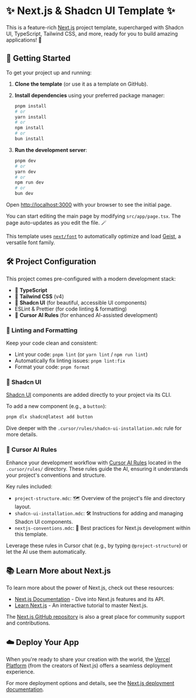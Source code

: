 # ✨ Next.js & Shadcn UI Template ✨

This is a feature-rich [Next.js](https://nextjs.org) project template, supercharged with Shadcn UI, TypeScript, Tailwind CSS, and more, ready for you to build amazing applications! 🚀

## 🚀 Getting Started

To get your project up and running:

1. **Clone the template** (or use it as a template on GitHub).
2. **Install dependencies** using your preferred package manager:

   ```bash
   pnpm install
   # or
   yarn install
   # or
   npm install
   # or
   bun install
   ```

3. **Run the development server**:

   ```bash
   pnpm dev
   # or
   yarn dev
   # or
   npm run dev
   # or
   bun dev
   ```

Open [http://localhost:3000](http://localhost:3000) with your browser to see the initial page.

You can start editing the main page by modifying `src/app/page.tsx`. The page auto-updates as you edit the file. 🪄

This template uses [`next/font`](https://nextjs.org/docs/app/building-your-application/optimizing/fonts) to automatically optimize and load [Geist](https://vercel.com/font), a versatile font family.

## 🛠️ Project Configuration

This project comes pre-configured with a modern development stack:

- 🔷 **TypeScript**
- 💨 **Tailwind CSS** (v4)
- 🎨 **Shadcn UI** (for beautiful, accessible UI components)
- ESLint & Prettier (for code linting & formatting)
- 🤖 **Cursor AI Rules** (for enhanced AI-assisted development)

### 🧹 Linting and Formatting

Keep your code clean and consistent:

- Lint your code: `pnpm lint` (or `yarn lint` / `npm run lint`)
- Automatically fix linting issues: `pnpm lint:fix`
- Format your code: `pnpm format`

### 🧩 Shadcn UI

[Shadcn UI](https://ui.shadcn.com/) components are added directly to your project via its CLI.

To add a new component (e.g., a `button`):

```bash
pnpm dlx shadcn@latest add button
```

Dive deeper with the `.cursor/rules/shadcn-ui-installation.mdc` rule for more details.

### 🤖 Cursor AI Rules

Enhance your development workflow with [Cursor AI Rules](https://docs.cursor.com/context/rules) located in the `.cursor/rules/` directory. These rules guide the AI, ensuring it understands your project's conventions and structure.

Key rules included:

- `project-structure.mdc`: 🗺️ Overview of the project's file and directory layout.
- `shadcn-ui-installation.mdc`: 🛠️ Instructions for adding and managing Shadcn UI components.
- `nextjs-conventions.mdc`: 📜 Best practices for Next.js development within this template.

Leverage these rules in Cursor chat (e.g., by typing `@project-structure`) or let the AI use them automatically.

## 📚 Learn More about Next.js

To learn more about the power of Next.js, check out these resources:

- [Next.js Documentation](https://nextjs.org/docs) - Dive into Next.js features and its API.
- [Learn Next.js](https://nextjs.org/learn) - An interactive tutorial to master Next.js.

The [Next.js GitHub repository](https://github.com/vercel/next.js) is also a great place for community support and contributions.

## ☁️ Deploy Your App

When you're ready to share your creation with the world, the [Vercel Platform](https://vercel.com/new?utm_medium=template&filter=next.js&utm_source=create-next-app&utm_campaign=create-next-app-readme) (from the creators of Next.js) offers a seamless deployment experience.

For more deployment options and details, see the [Next.js deployment documentation](https://nextjs.org/docs/app/building-your-application/deploying).
